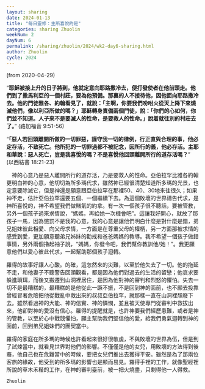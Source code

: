 ```yaml
---
layout: sharing
date: 2024-01-13
title: "每日靈修：主所喜悅的是"
categories: sharing Zhuolin
weekNum: 2
dayNum: 6
permalink: /sharing/zhuolin/2024/wk2-day6-sharing.html
author: Zhuolin
cycle: 2024
---
```

(from 2020-04-29)
   
“**耶穌被接上升的日子將到，他就定意向耶路撒冷去，便打發使者在他前頭走。他們到了撒馬利亞的一個村莊，要為他預備。那裏的人不接待他，因他面向耶路撒冷去。他的門徒雅各、約翰看見了，就說：「主啊，你要我們吩咐火從天上降下來燒滅他們，像以利亞所做的嗎？」耶穌轉身責備兩個門徒，說：「你們的心如何，你們並不知道。人子來不是要滅人的性命，是要救人的性命。」說着就往別的村莊去了。**” (路加福音 9:51-56)  
   
“**「惡人若回頭離開所做的一切罪惡，謹守我一切的律例，行正直與合理的事，他必定存活，不致死亡。他所犯的一切罪過都不被記念，因所行的義，他必存活。主耶和華說：惡人死亡，豈是我喜悅的嗎？不是喜悅他回頭離開所行的道存活嗎？**” (以西結書 18:21-23)  
   
　神的心意乃是惡人離開所行的道存活，乃是要救人的性命。亞伯拉罕比雅各約翰更明白神的心意，他切切為所多瑪代求，雖然神已經很清楚知道所多瑪的光景，也定意要除滅它，但是神還是願意跟亞伯拉罕在那裡50、40、30地來往很久；如果神不走，估計亞伯拉罕還要五個、一個繼續下去。為這個敗壞的世界禱告代求，是神所喜悅的，神不希望我們做賭氣的約拿。有一次一個孩子很不聽話，要被管教，另外一個孩子過來求情說，“媽媽，再給她一次機會吧”。這讓我好開心，就放了那孩子一馬，因為懲罰不是我的心意，我的心意是讓他們明白什麼是對什麼是錯，弟兄姐妹彼此相愛、向父母求情，一方面是在尊重父母的權柄，另一方面那被求情的感受到愛，更加願意聽弟兄姊妹的勸戒和爸爸媽媽的教導。我不希望一個孩子做錯事情，另外兩個擼起袖子說，“媽媽，你發令吧，我們幫你教訓他/她！”。我更願意他們以愛心彼此代求，一起幫助那個孩子迴轉。  
   
羅得的故事好讓人心酸。的確，這忽然來的災難，以至於他失去了一切。他的拖延不走，和他妻子不聽警告回頭觀看，都是因為他們對過去的生活的留戀；他哀求要躲進瑣珥，而後又搬遷到山洞裡居住，是因為他對神的審判和烈怒的懼怕。失去一切不是最糟糕的，最糟糕的是他從此一蹶不振，不是回到神的面前，也不願去投靠曾經冒著危險把他從戰亂中救出來的叔叔亞伯拉罕，就那樣一直在山洞裡頹廢下去。雖然看過神的大能、神的信實、神的憐憫，並且被天使專門從審判中救拔出來，他卻對神的愛沒有信心。羅得的提醒就是，也許神要我們經歷患難，或者是神的管教，以至於心中戰競懼怕，願主幫助我們堅信他的愛，給我們勇氣迴轉到神的面前，回到弟兄姐妹們的團契當中。  
   
羅得的家庭在所多瑪的時候也許看起來很好很敬虔，不與敗壞的世界為伍，但是到了試煉當中，就看見世界對他們的影響。不僅僅是他的女兒，用敗壞的方法得到後裔，他自己也在危難當中的時候，要把女兒們推出去獲得平安。雖然是為了那兩位客旅的緣故，他受到的所多瑪的影響也是顯而易見。羅得手裡的工作，就像聖經裡所說的草木禾稭的工作，在神的審判臺前，被一把火燒盡，只剩得他一人得救。  

`Zhuolin`  
